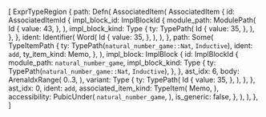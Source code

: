 [
    ExprTypeRegion {
        path: Defn(
            AssociatedItem(
                AssociatedItem {
                    id: AssociatedItemId {
                        impl_block_id: ImplBlockId {
                            module_path: ModulePath(
                                Id {
                                    value: 43,
                                },
                            ),
                            impl_block_kind: Type {
                                ty: TypePath(
                                    Id {
                                        value: 35,
                                    },
                                ),
                            },
                        },
                        ident: Identifier(
                            Word(
                                Id {
                                    value: 35,
                                },
                            ),
                        ),
                    },
                    path: Some(
                        TypeItemPath {
                            ty: TypePath(`natural_number_game::Nat`, `Inductive`),
                            ident: `add`,
                            ty_item_kind: Memo,
                        },
                    ),
                    impl_block: ImplBlock {
                        id: ImplBlockId {
                            module_path: `natural_number_game`,
                            impl_block_kind: Type {
                                ty: TypePath(`natural_number_game::Nat`, `Inductive`),
                            },
                        },
                        ast_idx: 6,
                        body: ArenaIdxRange(
                            0..3,
                        ),
                        variant: Type {
                            ty: TypePath(
                                Id {
                                    value: 35,
                                },
                            ),
                        },
                    },
                    ast_idx: 0,
                    ident: `add`,
                    associated_item_kind: TypeItem(
                        Memo,
                    ),
                    accessibility: PubicUnder(
                        `natural_number_game`,
                    ),
                    is_generic: false,
                },
            ),
        ),
    },
]